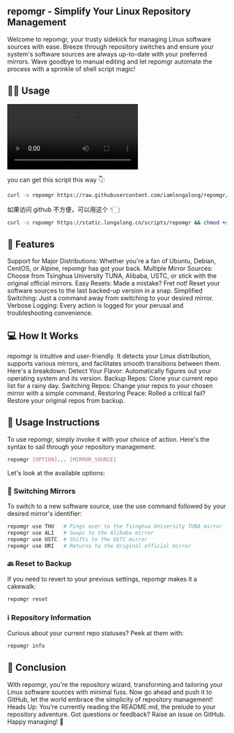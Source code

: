 ## repomgr - Simplify Your Linux Repository Management

Welcome to repomgr, your trusty sidekick for managing Linux software sources with ease. Breeze through repository switches and ensure your system's software sources are always up-to-date with your preferred mirrors. Wave goodbye to manual editing and let repomgr automate the process with a sprinkle of shell script magic!

## 👨‍💻 Usage

![usage](./assets/usage.mov)

you can get this script this way 👇:
```bash
curl -o repomgr https://raw.githubusercontent.com/iamlongalong/repomgr/main/repomgr && chmod +x repomgr && mv repomgr /usr/local/bin/ && repomgr -h
```

如果访问 github 不方便，可以用这个 👇🏻:
```bash
curl -o repomgr https://static.longalong.cn/scripts/repomgr && chmod +x repomgr && mv repomgr /usr/local/bin/ && repomgr -h
```

## 🚀 Features

Support for Major Distributions: Whether you're a fan of Ubuntu, Debian, CentOS, or Alpine, repomgr has got your back.
Multiple Mirror Sources: Choose from Tsinghua University TUNA, Alibaba, USTC, or stick with the original official mirrors.
Easy Resets: Made a mistake? Fret not! Reset your software sources to the last backed-up version in a snap.
Simplified Switching: Just a command away from switching to your desired mirror.
Verbose Logging: Every action is logged for your perusal and troubleshooting convenience.

## 💻 How It Works

repomgr is intuitive and user-friendly. It detects your Linux distribution, supports various mirrors, and facilitates smooth transitions between them. Here's a breakdown:
Detect Your Flavor: Automatically figures out your operating system and its version.
Backup Repos: Clone your current repo list for a rainy day.
Switching Repos: Change your repos to your chosen mirror with a simple command.
Restoring Peace: Rolled a critical fail? Restore your original repos from backup.

## 📖 Usage Instructions

To use repomgr, simply invoke it with your choice of action. Here's the syntax to sail through your repository management:
```bash
repomgr [OPTION]... [MIRROR_SOURCE]
```

Let's look at the available options:

### 🔄 Switching Mirrors

To switch to a new software source, use the use command followed by your desired mirror's identifier:

```bash
repomgr use THU   # Pings over to the Tsinghua University TUNA mirror
repomgr use ALI   # Swaps to the Alibaba mirror
repomgr use USTC  # Shifts to the USTC mirror
repomgr use ORI   # Returns to the Original official mirror
```

### 🔙 Reset to Backup

If you need to revert to your previous settings, repomgr makes it a cakewalk:
```bash
repomgr reset
```

### ℹ️ Repository Information

Curious about your current repo statuses? Peek at them with:
```bash
repomgr info
```

## 🎉 Conclusion
With repomgr, you're the repository wizard, transforming and tailoring your Linux software sources with minimal fuss. Now go ahead and push it to GitHub, let the world embrace the simplicity of repository management!
Heads Up: You're currently reading the README.md, the prelude to your repository adventure. Got questions or feedback? Raise an issue on GitHub. Happy managing! 🌟